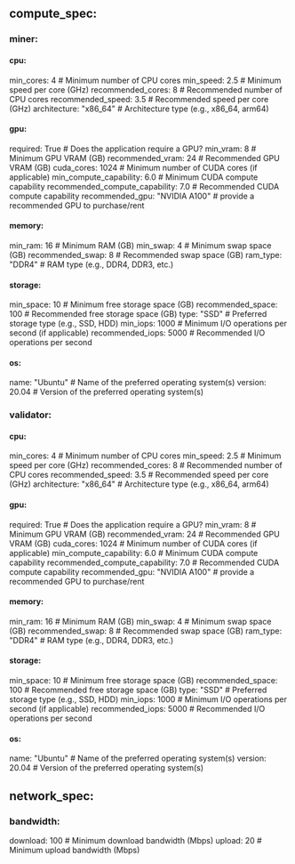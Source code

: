
## compute_spec:

### miner:

#### cpu:
min_cores: 4            # Minimum number of CPU cores
min_speed: 2.5          # Minimum speed per core (GHz)
recommended_cores: 8    # Recommended number of CPU cores
recommended_speed: 3.5  # Recommended speed per core (GHz)
architecture: "x86_64"  # Architecture type (e.g., x86_64, arm64)

#### gpu:
required: True                       # Does the application require a GPU?
min_vram: 8                          # Minimum GPU VRAM (GB)
recommended_vram: 24                 # Recommended GPU VRAM (GB)
cuda_cores: 1024                     # Minimum number of CUDA cores (if applicable)
min_compute_capability: 6.0          # Minimum CUDA compute capability
recommended_compute_capability: 7.0  # Recommended CUDA compute capability
recommended_gpu: "NVIDIA A100"       # provide a recommended GPU to purchase/rent

#### memory:
min_ram: 16          # Minimum RAM (GB)
min_swap: 4          # Minimum swap space (GB)
recommended_swap: 8  # Recommended swap space (GB)
ram_type: "DDR4"     # RAM type (e.g., DDR4, DDR3, etc.)

#### storage:
min_space: 10           # Minimum free storage space (GB)
recommended_space: 100  # Recommended free storage space (GB)
type: "SSD"             # Preferred storage type (e.g., SSD, HDD)
min_iops: 1000          # Minimum I/O operations per second (if applicable)
recommended_iops: 5000  # Recommended I/O operations per second

#### os:
name: "Ubuntu"  # Name of the preferred operating system(s)
version: 20.04  # Version of the preferred operating system(s)

### validator:

#### cpu:
min_cores: 4            # Minimum number of CPU cores
min_speed: 2.5          # Minimum speed per core (GHz)
recommended_cores: 8    # Recommended number of CPU cores
recommended_speed: 3.5  # Recommended speed per core (GHz)
architecture: "x86_64"  # Architecture type (e.g., x86_64, arm64)

#### gpu:
required: True                       # Does the application require a GPU?
min_vram: 8                          # Minimum GPU VRAM (GB)
recommended_vram: 24                 # Recommended GPU VRAM (GB)
cuda_cores: 1024                     # Minimum number of CUDA cores (if applicable)
min_compute_capability: 6.0          # Minimum CUDA compute capability
recommended_compute_capability: 7.0  # Recommended CUDA compute capability
recommended_gpu: "NVIDIA A100"       # provide a recommended GPU to purchase/rent

#### memory:
min_ram: 16          # Minimum RAM (GB)
min_swap: 4          # Minimum swap space (GB)
recommended_swap: 8  # Recommended swap space (GB)
ram_type: "DDR4"     # RAM type (e.g., DDR4, DDR3, etc.)

#### storage:
min_space: 10           # Minimum free storage space (GB)
recommended_space: 100  # Recommended free storage space (GB)
type: "SSD"             # Preferred storage type (e.g., SSD, HDD)
min_iops: 1000          # Minimum I/O operations per second (if applicable)
recommended_iops: 5000  # Recommended I/O operations per second

#### os:
name: "Ubuntu"  # Name of the preferred operating system(s)
version: 20.04  # Version of the preferred operating system(s)

## network_spec:
### bandwidth:
download: 100  # Minimum download bandwidth (Mbps)
upload: 20     # Minimum upload bandwidth (Mbps)